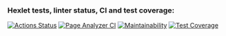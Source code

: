 ### Hexlet tests, linter status, CI and test coverage:
[![Actions Status](https://github.com/GregTMJ/python-project-83/workflows/hexlet-check/badge.svg)](https://github.com/GregTMJ/python-project-83/actions)
[![Page Analyzer CI](https://github.com/GregTMJ/python-project-83/actions/workflows/page_analyzer.yml/badge.svg?branch=main)](https://github.com/Gregtmj/python-project-83/actions/workflows/page_analyzer.yml)
[![Maintainability](https://api.codeclimate.com/v1/badges/76d09bb269a5e483ef27/maintainability)](https://codeclimate.com/github/GregTMJ/python-project-83/maintainability)
[![Test Coverage](https://api.codeclimate.com/v1/badges/76d09bb269a5e483ef27/test_coverage)](https://codeclimate.com/github/GregTMJ/python-project-83/test_coverage)